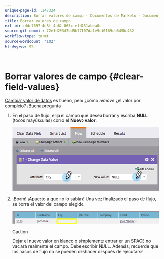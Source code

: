 ```yaml
---
unique-page-id: 1147324
description: Borrar valores de campo - Documentos de Marketo - Documentación del producto
title: Borrar valores de campo
exl-id: cddc7697-4e8f-4a62-865c-efd451abea0c
source-git-commit: 72e1d29347bd5b77107da1e9c30169cb6490c432
workflow-type: tm+mt
source-wordcount: '102'
ht-degree: 0%

---
```


# Borrar valores de campo {#clear-field-values}

[Cambiar valor de datos](/help/marketo/product-docs/core-marketo-concepts/smart-campaigns/flow-actions/change-data-value.md) es bueno, pero ¿cómo _remove_ ¿el valor por completo? ¡Buena pregunta!

1. En el paso de flujo, elija el campo que desea borrar y escriba **NULL** (todos mayúsculas) como el **Nuevo valor**.

   ![](assets/image2015-3-19-10-3a6-3a14.png)

1. ¡Boom! ¡Apuesto a que no lo sabías! Una vez finalizado el paso de flujo, se borra el valor del campo elegido.

   ![](assets/image2015-3-19-10-3a11-3a9.png)

   >[!CAUTION]
   >
   >Dejar el nuevo valor en blanco o simplemente entrar en un SPACE no vaciará realmente el campo. Debe escribir NULL. Además, recuerde que los pasos de flujo no se pueden deshacer después de ejecutarse.
